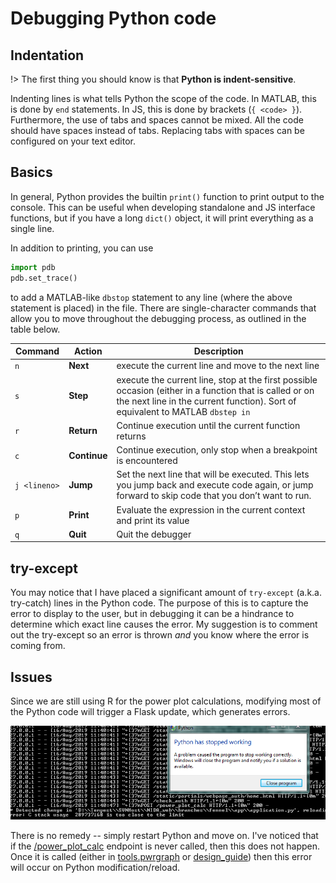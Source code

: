 # Debugging Python code

## Indentation
!> The first thing you should know is that **Python is indent-sensitive**. 

Indenting lines is what tells Python the scope of the code. In MATLAB, this is done by `end` statements. In JS, this is done by brackets (`{ <code> }`). Furthermore, the use of tabs and spaces cannot be mixed. All the code should have spaces instead of tabs. Replacing tabs with spaces can be configured on your text editor.

## Basics
In general, Python provides the builtin `print()` function to print output to the console. This can be useful when developing standalone and JS interface functions, but if you have a long `dict()` object, it will print everything as a single line.

In addition to printing, you can use
```python
import pdb
pdb.set_trace()
```

to add a MATLAB-like `dbstop` statement to any line (where the above statement is placed) in the file. There are single-character commands that allow you to move throughout the debugging process, as outlined in the table below.

|  Command |  Action  | Description
| ------   | --------- | ---------
| `n` | **Next** | execute the current line and move to the next line
| `s` | **Step** | execute the current line, stop at the first possible occasion (either in a function that is called or on the next line in the current function). Sort of equivalent to MATLAB `dbstep in`
| `r` | **Return** | Continue execution until the current function returns
| `c` | **Continue** | Continue execution, only stop when a breakpoint is encountered
| `j <lineno> ` | **Jump** | Set the next line that will be executed. This lets you jump back and execute code again, or jump forward to skip code that you don’t want to run.
| `p` | **Print** | Evaluate the expression in the current context and print its value
| `q` | **Quit** | Quit the debugger


## try-except

You may notice that I have placed a significant amount of `try-except` (a.k.a. try-catch) lines in the Python code. The purpose of this is to capture the error to display to the user, but in debugging it can be a hindrance to determine which exact line causes the error. My suggestion is to comment out the try-except so an error is thrown *and* you know where the error is coming from. 

## Issues

Since we are still using R for the power plot calculations, modifying most of the Python code will trigger a Flask update, which generates errors.

![C_stack_usage](../img/c_stack_usage.PNG)

There is no remedy -- simply restart Python and move on. I've noticed that if the [/power_plot_calc](../routes.py#power_plot_calc) endpoint is never called, then this does not happen. Once it is called (either in [tools.pwrgraph](../routes.js#tools.pwrgraph) or [design_guide](../routes.js#design_guide)) then this error will occur on Python modification/reload.
